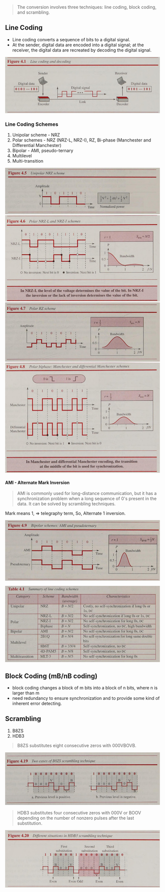 > The conversion involves three techniques: line coding, block coding, and scrambling.
## Line Coding

* Line coding converts a sequence of bits to a digital signal. 
* At the sender, digital data are encoded into a digital signal; at the receiver, the digital data are recreated by decoding the digital signal.

![Pasted image 20240820190648](Pasted%20image%2020240820190648.png)

### Line Coding Schemes

1. Unipolar scheme - NRZ
2. Polar schemes - NRZ (NRZ-L, NRZ-I), RZ, Bi-phase (Manchester and Differential Manchester)
3. Bipolar - AMI, pseudo-ternary
4. Multilevel
5. Multi-transition

![Pasted image 20240820233639](Pasted%20image%2020240820233639.png)
![Pasted image 20240820233702](Pasted%20image%2020240820233702.png)
![Pasted image 20240820233716](Pasted%20image%2020240820233716.png)
![Pasted image 20240820233738](Pasted%20image%2020240820233738.png)

#### AMI - Alternate Mark Inversion

> AMI is commonly used for long-distance communication, but it has a synchronization problem when a long sequence of 0's present in the data. It can be solved by scrambling techniques.

Mark means 1, => telegraphy term, So, Alternate 1 inversion.

![Pasted image 20240820234053](Pasted%20image%2020240820234053.png)

![Pasted image 20240820235211](Pasted%20image%2020240820235211.png)

## Block Coding (mB/nB coding)

* block coding changes a block of m bits into a block of n bits, where n is larger than m
* need redundancy to ensure synchronization and to provide some kind of inherent error detecting.

## Scrambling

1. B8ZS 
2. HDB3

> B8ZS substitutes eight consecutive zeros with 000VBOVB.

![Pasted image 20240821000444](Pasted%20image%2020240821000444.png)

>HDB3 substitutes four consecutive zeros with 000V or BOOV depending on the number of nonzero pulses after the last substitution.

![Pasted image 20240821000841](Pasted%20image%2020240821000841.png)
